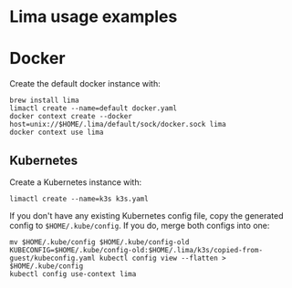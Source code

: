 # Lima usage examples
# Docker
Create the default docker instance with:
```
brew install lima
limactl create --name=default docker.yaml
docker context create --docker host=unix://$HOME/.lima/default/sock/docker.sock lima
docker context use lima
```
## Kubernetes
Create a Kubernetes instance with:
```
limactl create --name=k3s k3s.yaml
```
If you don't have any existing Kubernetes config file, copy the generated config to `$HOME/.kube/config`.
If you do, merge both configs into one:
```
mv $HOME/.kube/config $HOME/.kube/config-old
KUBECONFIG=$HOME/.kube/config-old:$HOME/.lima/k3s/copied-from-guest/kubeconfig.yaml kubectl config view --flatten > $HOME/.kube/config
kubectl config use-context lima
```
